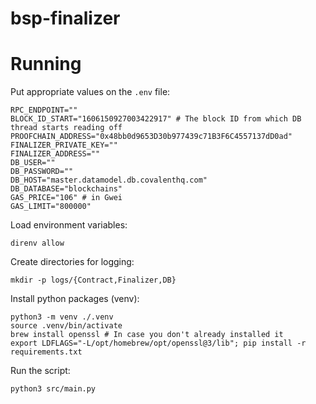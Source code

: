 # bsp-finalizer

# Running

Put appropriate values on the `.env` file:

```
RPC_ENDPOINT=""
BLOCK_ID_START="1606150927003422917" # The block ID from which DB thread starts reading off
PROOFCHAIN_ADDRESS="0x48bb0d9653D30b977439c71B3F6C4557137dD0ad"
FINALIZER_PRIVATE_KEY=""
FINALIZER_ADDRESS=""
DB_USER=""
DB_PASSWORD=""
DB_HOST="master.datamodel.db.covalenthq.com"
DB_DATABASE="blockchains"
GAS_PRICE="106" # in Gwei
GAS_LIMIT="800000"
```

Load environment variables:
```
direnv allow
```

Create directories for logging:

```
mkdir -p logs/{Contract,Finalizer,DB}
```

Install python packages (venv):

```
python3 -m venv ./.venv
source .venv/bin/activate
brew install openssl # In case you don't already installed it
export LDFLAGS="-L/opt/homebrew/opt/openssl@3/lib"; pip install -r requirements.txt
```

Run the script:
```
python3 src/main.py
```
